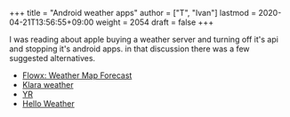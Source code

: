 +++
title = "Android weather apps"
author = ["T", "Ivan"]
lastmod = 2020-04-21T13:56:55+09:00
weight = 2054
draft = false
+++

I was reading about apple buying a weather server and turning off
it's api and stopping it's android apps. in that discussion there
was a few suggested alternatives.

-   [Flowx: Weather Map Forecast](https://play.google.com/store/apps/details?id=com.enzuredigital.weatherbomb&hl=en_US)
-   [Klara weather](https://play.google.com/store/apps/details?id=org.androworks.klara)
-   [YR](https://play.google.com/store/apps/details?id=no.nrk.yr&hl=en)
-   [Hello Weather](https://play.google.com/store/apps/details?id=com.helloweatherapp&ah=RtPyJfHEtl2bzH0QB-kPw2m2RIs)
